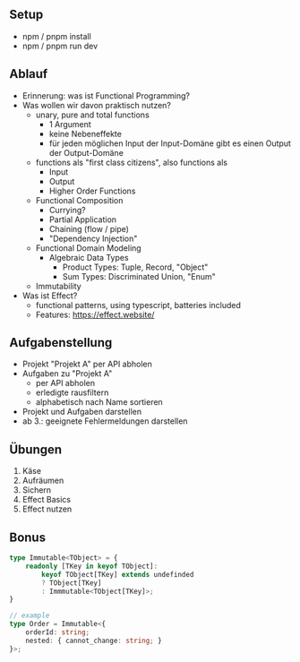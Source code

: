 ## Setup
- npm / pnpm install
- npm / pnpm run dev

## Ablauf
- Erinnerung: was ist Functional Programming?
- Was wollen wir davon praktisch nutzen?
  - unary, pure and total functions
    - 1 Argument
    - keine Nebeneffekte
    - für jeden möglichen Input der Input-Domäne gibt es einen Output der Output-Domäne
  - functions als "first class citizens", also functions als
    - Input
    - Output
    - Higher Order Functions
  - Functional Composition
    - Currying?
    - Partial Application
    - Chaining (flow / pipe)
    - "Dependency Injection"
  - Functional Domain Modeling
    - Algebraic Data Types
      - Product Types: Tuple, Record, "Object"
      - Sum Types: Discriminated Union, "Enum"
  - Immutability
- Was ist Effect?
    - functional patterns, using typescript, batteries included
    - Features: https://effect.website/

## Aufgabenstellung
- Projekt "Projekt A" per API abholen
- Aufgaben zu "Projekt A"
  - per API abholen
  - erledigte rausfiltern
  - alphabetisch nach Name sortieren
- Projekt und Aufgaben darstellen
- ab 3.: geeignete Fehlermeldungen darstellen

## Übungen
1. Käse
2. Aufräumen
3. Sichern
4. Effect Basics
5. Effect nutzen

## Bonus
```typescript
type Immutable<TObject> = {
	readonly [TKey in keyof TObject]:
		keyof TObject[TKey] extends undefinded
		? TObject[TKey]
		: Immmutable<TObject[TKey]>;
}

// example
type Order = Immutable<{
	orderId: string;
	nested: { cannot_change: string; }
}>;
```